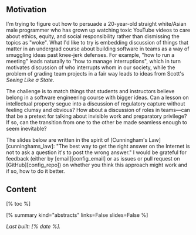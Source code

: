 ## Motivation

I'm trying to figure out
how to persuade a 20-year-old straight white/Asian male programmer
who has grown up watching toxic YouTube videos
to care about ethics, equity, and social responsibility
rather than dismissing the topics as "woke".
What I'd like to try is
embedding discussion of things that matter
in an undergrad course about building software in teams
as a way of smuggling ideas past knee-jerk defenses.
For example,
"how to run a meeting" leads naturally to "how to manage interruptions",
which in turn motivates discussion of who interrupts whom in our society,
while the problem of grading team projects in a fair way
leads to ideas from Scott's *Seeing Like a State*.

The challenge is
to match things that students and instructors believe belong in a software engineering course
with bigger ideas.
Can a lesson on intellectual property segue into a discussion of regulatory capture
without feeling clumsy and obvious?
How about a discussion of roles in teams—can that be a pretext
for talking about invisible work and preparatory privilege?
If so,
can the transition from one to the other be made seamless enough to seem inevitable?

The slides below are written in the spirit of [Cunningham's Law][cunninghams_law]:
"The best way to get the right answer on the Internet is not to ask a question
it's to post the wrong answer."
I would be grateful for feedback
(either by [email][config_email] or as issues or pull request on [GitHub][config_repo])
on whether you think this approach might work
and if so,
how to do it better.

## Content

[% toc %]

[% summary kind="abstracts" links=False slides=False %]

*Last built: [% date %].*
